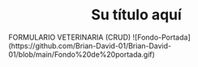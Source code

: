 <h1 align="center" color="red"> Su título aquí </h1>
FORMULARIO VETERINARIA (CRUD)
![Fondo-Portada](https://github.com/Brian-David-01/Brian-David-01/blob/main/Fondo%20de%20portada.gif)
